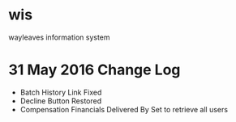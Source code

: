 # wis
wayleaves information system 


# 31 May 2016 Change Log

- Batch History Link Fixed
- Decline Button Restored
- Compensation Financials Delivered By Set to retrieve all users
